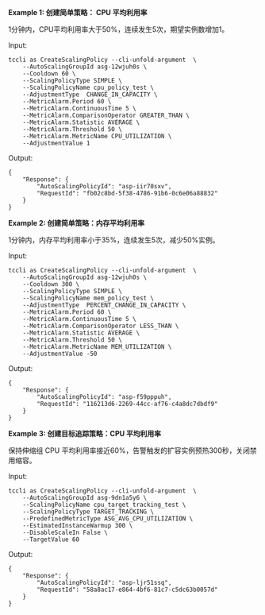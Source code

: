 **Example 1: 创建简单策略： CPU 平均利用率**

1分钟内，CPU平均利用率大于50%，连续发生5次，期望实例数增加1。

Input: 

```
tccli as CreateScalingPolicy --cli-unfold-argument  \
    --AutoScalingGroupId asg-12wjuh0s \
    --Cooldown 60 \
    --ScalingPolicyType SIMPLE \
    --ScalingPolicyName cpu_policy_test \
    --AdjustmentType  CHANGE_IN_CAPACITY \
    --MetricAlarm.Period 60 \
    --MetricAlarm.ContinuousTime 5 \
    --MetricAlarm.ComparisonOperator GREATER_THAN \
    --MetricAlarm.Statistic AVERAGE \
    --MetricAlarm.Threshold 50 \
    --MetricAlarm.MetricName CPU_UTILIZATION \
    --AdjustmentValue 1
```

Output: 
```
{
    "Response": {
        "AutoScalingPolicyId": "asp-iir70sxv",
        "RequestId": "fb02c8bd-5f38-4786-91b6-0c6e06a88832"
    }
}
```

**Example 2: 创建简单策略：内存平均利用率**

1分钟内，内存平均利用率小于35%，连续发生5次，减少50%实例。

Input: 

```
tccli as CreateScalingPolicy --cli-unfold-argument  \
    --AutoScalingGroupId asg-12wjuh0s \
    --Cooldown 300 \
    --ScalingPolicyType SIMPLE \
    --ScalingPolicyName mem_policy_test \
    --AdjustmentType  PERCENT_CHANGE_IN_CAPACITY \
    --MetricAlarm.Period 60 \
    --MetricAlarm.ContinuousTime 5 \
    --MetricAlarm.ComparisonOperator LESS_THAN \
    --MetricAlarm.Statistic AVERAGE \
    --MetricAlarm.Threshold 50 \
    --MetricAlarm.MetricName MEM_UTILIZATION \
    --AdjustmentValue -50
```

Output: 
```
{
    "Response": {
        "AutoScalingPolicyId": "asp-f59pppuh",
        "RequestId": "116213d6-2269-44cc-af76-c4a8dc7dbdf9"
    }
}
```

**Example 3: 创建目标追踪策略：CPU 平均利用率**

保持伸缩组 CPU 平均利用率接近60%，告警触发的扩容实例预热300秒，关闭禁用缩容。

Input: 

```
tccli as CreateScalingPolicy --cli-unfold-argument  \
    --AutoScalingGroupId asg-9dn1a5y6 \
    --ScalingPolicyName cpu_target_tracking_test \
    --ScalingPolicyType TARGET_TRACKING \
    --PredefinedMetricType ASG_AVG_CPU_UTILIZATION \
    --EstimatedInstanceWarmup 300 \
    --DisableScaleIn False \
    --TargetValue 60
```

Output: 
```
{
    "Response": {
        "AutoScalingPolicyId": "asp-ljr51ssq",
        "RequestId": "58a8ac17-e864-4bf6-81c7-c5dc63b0057d"
    }
}
```

